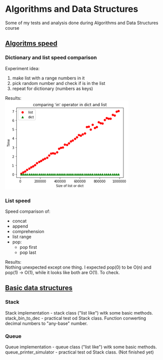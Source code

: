 # Algorithms and Data Structures
Some of my tests and analysis done during Algorithms and Data Structures course

## <a href='https://github.com/krzysieknaw/Algorithms_and_Data_Structures/tree/main/algoritms_speed'> Algoritms speed  </a>


### Dictionary and list speed comparison
Experiment idea:
1. make list with a range numbers in it
2. pick random number and check if is in the list
3. repeat for dictionary (numbers as keys)

Results:  
<img width="400" alt="" src="algoritms_speed/output/comparing 'in' operator in dict and list.png">

### List speed
Speed comparison of:
- concat
- append
- comprehension
- list range
- pop:
  -  pop first
  -  pop last 

Results:  
Nothing unexpected except one thing. I expected pop(0) to be O(n) and pop(1) -> O(1), while it looks like both are O(1). To check.


## <a href='https://github.com/krzysieknaw/Algorithms_and_Data_Structures/tree/main/data_structures'> Basic data structures </a>

### **Stack**
Stack implementation - stack class ("list like") witk some basic methods.  
stack_bin_to_dec - practical test od Stack class. Function conwerting decimal numbers to "any-base" number.

### **Queue**
Queue implementation - queue class ("list like") witk some basic methods.  
queue_printer_simulator - practical test od Stack class. (Not finished yet)




